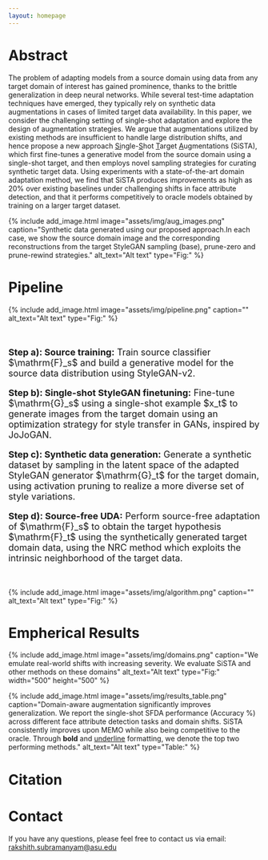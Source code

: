 ```yaml
---
layout: homepage
---
```


# Abstract

The problem of adapting models from a source domain using data from any target domain of interest has gained prominence, thanks to the brittle generalization in deep neural networks. While several test-time adaptation techniques have emerged, they typically rely on synthetic data augmentations in cases of limited target data availability. In this paper, we consider the challenging setting of single-shot adaptation and explore the design of augmentation strategies. We argue that augmentations utilized by existing methods are insufficient to handle large distribution shifts, and hence propose a new approach <u>Si</u>ngle-<u>S</u>hot <u>T</u>arget <u>A</u>ugmentations (SiSTA), which first fine-tunes a generative model from the source domain using a single-shot target, and then employs novel sampling strategies for curating synthetic target data. Using experiments with a state-of-the-art domain adaptation method, we find that SiSTA produces improvements as high as 20% over existing baselines under challenging shifts in face attribute detection, and that it performs competitively to oracle models obtained by training on a larger target dataset.

{% include add_image.html 
    image="assets/img/aug_images.png"
    caption="Synthetic data generated using our proposed approach.In each case, we show the source domain image and the corresponding reconstructions from the target StyleGAN sampling (base), prune-zero and prune-rewind strategies." 
    alt_text="Alt text" 
    type="Fig:" 
%}

# Pipeline

{% include add_image.html 
    image="assets/img/pipeline.png"
    caption="" 
    alt_text="Alt text" 
    type="Fig:" 
%}

<br>

<div style="font-size:18px">
<p><strong>Step a): Source training:</strong> Train source classifier $\mathrm{F}_s$ and build a generative model for the source data distribution using StyleGAN-v2.</p>

<p><strong>Step b): Single-shot StyleGAN finetuning:</strong> Fine-tune $\mathrm{G}_s$ using a single-shot example $x_t$ to generate images from the target domain using an optimization strategy for style transfer in GANs, inspired by JoJoGAN.</p>

<p><strong>Step c): Synthetic data generation:</strong> Generate a synthetic dataset by sampling in the latent space of the adapted StyleGAN generator $\mathrm{G}_t$ for the target domain, using activation pruning to realize a more diverse set of style variations.</p>

<p><strong>Step d): Source-free UDA:</strong> Perform source-free adaptation of $\mathrm{F}_s$ to obtain the target hypothesis $\mathrm{F}_t$ using the synthetically generated target domain data, using the NRC method which exploits the intrinsic neighborhood of the target data.</p>
</div>


<br>

{% include add_image.html 
    image="assets/img/algorithm.png"
    caption="" 
    alt_text="Alt text" 
    type="Fig:" 
%}


# Empherical Results


{% include add_image.html 
    image="assets/img/domains.png"
    caption="We emulate real-world shifts with increasing severity. We evaluate SiSTA and other methods on these domains" 
    alt_text="Alt text" 
    type="Fig:" 
    width="500"
    height="500"
%}


{% include add_image.html 
    image="assets/img/results_table.png"
    caption="Domain-aware augmentation significantly improves generalization. We report the single-shot SFDA performance (Accuracy %) across different face attribute detection tasks and domain shifts. SiSTA consistently improves upon MEMO while also being competitive to the oracle. Through <b>bold</b> and <u>underline</u> formatting, we denote the top two performing methods." 
    alt_text="Alt text" 
    type="Table:" 
%}

# Citation


# Contact

If you have any questions, please feel free to contact us via email: rakshith.subramanyam@asu.edu